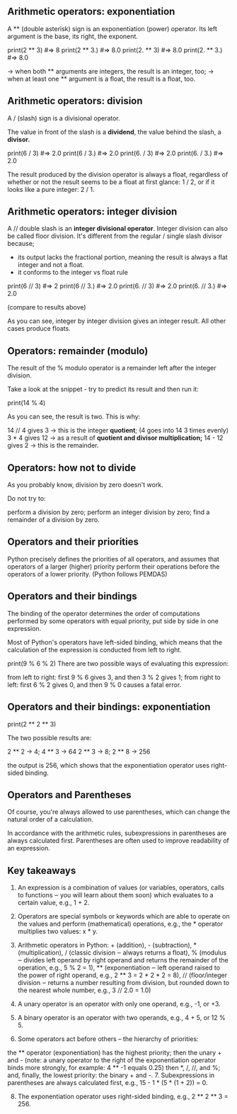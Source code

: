 ## Arithmetic operators: exponentiation

A ** (double asterisk) sign is an exponentiation (power) operator. Its left argument is the base, its right, the exponent.

print(2 ** 3) #=> 8
print(2 ** 3.) #=> 8.0
print(2. ** 3) #=> 8.0
print(2. ** 3.) #=> 8.0

-> when both ** arguments are integers, the result is an integer, too;
-> when at least one ** argument is a float, the result is a float, too.

## Arithmetic operators: division
A / (slash) sign is a divisional operator.

The value in front of the slash is a **dividend**, the value behind the slash, a **divisor.**

print(6 / 3) #=> 2.0
print(6 / 3.) #=> 2.0
print(6. / 3) #=> 2.0
print(6. / 3.) #=> 2.0

The result produced by the division operator is always a float, regardless of whether or not the result seems to be a float at first glance: 1 / 2, or if it looks like a pure integer: 2 / 1.

## Arithmetic operators: integer division

A // double slash is an **integer divisional operator**. Integer division can also be called floor division. It's different from the regular / single slash divisor because;
- its output lacks the fractional portion, meaning the result is always a flat integer and not a float.
- it conforms to the integer vs float rule

print(6 // 3) #=> 2
print(6 // 3.) #=> 2.0
print(6. // 3) #=> 2.0
print(6. // 3.) #=> 2.0

(compare to results above) 

As you can see, integer by integer division gives an integer result. All other cases produce floats.

## Operators: remainder (modulo)
The result of the % modulo operator is a remainder left after the integer division.

Take a look at the snippet - try to predict its result and then run it:

print(14 % 4)


As you can see, the result is two. This is why:

14 // 4 gives 3 → this is the integer **quotient**; (4 goes into 14 3 times evenly) 
3 * 4 gives 12 → as a result of **quotient and divisor multiplication;** 
14 - 12 gives 2 → this is the remainder.

## Operators: how not to divide
As you probably know, division by zero doesn't work.

Do not try to:

perform a division by zero;
perform an integer division by zero;
find a remainder of a division by zero.

## Operators and their priorities
Python precisely defines the priorities of all operators, and assumes that operators of a larger (higher) priority perform their operations before the operators of a lower priority. (Python follows PEMDAS)

## Operators and their bindings
The binding of the operator determines the order of computations performed by some operators with equal priority, put side by side in one expression.

Most of Python's operators have left-sided binding, which means that the calculation of the expression is conducted from left to right.

print(9 % 6 % 2)
There are two possible ways of evaluating this expression:

from left to right: first 9 % 6 gives 3, and then 3 % 2 gives 1;
from right to left: first 6 % 2 gives 0, and then 9 % 0 causes a fatal error.

## Operators and their bindings: exponentiation
print(2 ** 2 ** 3)


The two possible results are:

2 ** 2 → 4; 4 ** 3 → 64
2 ** 3 → 8; 2 ** 8 → 256

the output is 256, which shows that the exponentiation operator uses right-sided binding.

## Operators and Parentheses 
Of course, you're always allowed to use parentheses, which can change the natural order of a calculation.

In accordance with the arithmetic rules, subexpressions in parentheses are always calculated first. Parentheses are often used to improve readability of an expression. 

## Key takeaways

1. An expression is a combination of values (or variables, operators, calls to functions ‒ you will learn about them soon) which evaluates to a certain value, e.g., 1 + 2.

2. Operators are special symbols or keywords which are able to operate on the values and perform (mathematical) operations, e.g., the * operator multiplies two values: x * y.

3. Arithmetic operators in Python: + (addition), - (subtraction), * (multiplication), / (classic division ‒ always returns a float), % (modulus ‒ divides left operand by right operand and returns the remainder of the operation, e.g., 5 % 2 = 1), ** (exponentiation ‒ left operand raised to the power of right operand, e.g., 2 ** 3 = 2 * 2 * 2 = 8), // (floor/integer division ‒ returns a number resulting from division, but rounded down to the nearest whole number, e.g., 3 // 2.0 = 1.0)

4. A unary operator is an operator with only one operand, e.g., -1, or +3.

5. A binary operator is an operator with two operands, e.g., 4 + 5, or 12 % 5.

6. Some operators act before others – the hierarchy of priorities:

the ** operator (exponentiation) has the highest priority;
then the unary + and - (note: a unary operator to the right of the exponentiation operator binds more strongly, for example: 4 ** -1 equals 0.25)
then *, /, //, and %;
and, finally, the lowest priority: the binary + and -.
7. Subexpressions in parentheses are always calculated first, e.g., 15 - 1 * (5 * (1 + 2)) = 0.

8. The exponentiation operator uses right-sided binding, e.g., 2 ** 2 ** 3 = 256.


